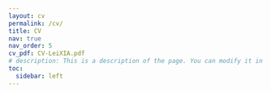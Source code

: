 ```yaml
---
layout: cv
permalink: /cv/
title: CV
nav: true
nav_order: 5
cv_pdf: CV-LeiXIA.pdf
# description: This is a description of the page. You can modify it in '_pages/cv.md'. You can also change or remove the top pdf download button.
toc:
  sidebar: left
---
```

